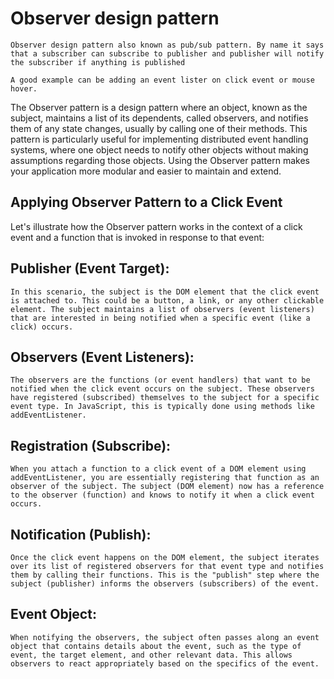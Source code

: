 # Observer design pattern

    Observer design pattern also known as pub/sub pattern. By name it says that a subscriber can subscribe to publisher and publisher will notify the subscriber if anything is published

    A good example can be adding an event lister on click event or mouse hover.

The Observer pattern is a design pattern where an object, known as the subject, maintains a list of its dependents, called observers, and notifies them of any state changes, usually by calling one of their methods. This pattern is particularly useful for implementing distributed event handling systems, where one object needs to notify other objects without making assumptions regarding those objects. Using the Observer pattern makes your application more modular and easier to maintain and extend.

## Applying Observer Pattern to a Click Event

Let's illustrate how the Observer pattern works in the context of a click event and a function that is invoked in response to that event:

## Publisher (Event Target):

    In this scenario, the subject is the DOM element that the click event is attached to. This could be a button, a link, or any other clickable element. The subject maintains a list of observers (event listeners) that are interested in being notified when a specific event (like a click) occurs.

## Observers (Event Listeners):

    The observers are the functions (or event handlers) that want to be notified when the click event occurs on the subject. These observers have registered (subscribed) themselves to the subject for a specific event type. In JavaScript, this is typically done using methods like addEventListener.

## Registration (Subscribe):

    When you attach a function to a click event of a DOM element using addEventListener, you are essentially registering that function as an observer of the subject. The subject (DOM element) now has a reference to the observer (function) and knows to notify it when a click event occurs.

## Notification (Publish):

    Once the click event happens on the DOM element, the subject iterates over its list of registered observers for that event type and notifies them by calling their functions. This is the "publish" step where the subject (publisher) informs the observers (subscribers) of the event.

## Event Object:

    When notifying the observers, the subject often passes along an event object that contains details about the event, such as the type of event, the target element, and other relevant data. This allows observers to react appropriately based on the specifics of the event.
